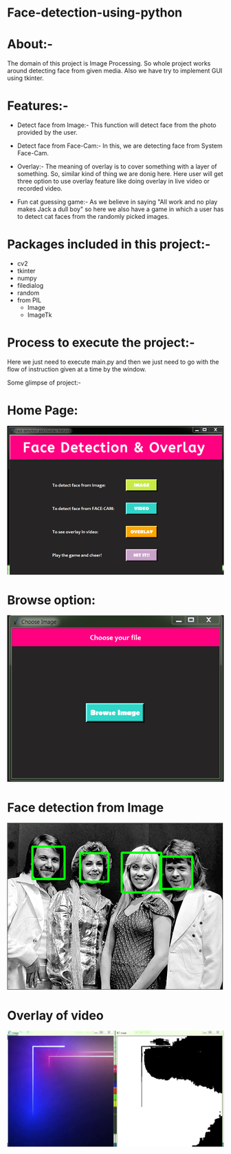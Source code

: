 # Face-detection-using-python


# About:-
The domain of this project is Image Processing. So whole project works around detecting face from given media. 
Also we have try to implement GUI using tkinter. 

# Features:-
-	Detect face from Image:-
    This function will detect face from the photo provided by the user.

-	Detect face from Face-Cam:-
    In this, we are detecting face from System Face-Cam.

-	Overlay:-
    The meaning of overlay is to cover something with a layer of something. So, similar kind of     thing we are donig here. Here user will get three option to use overlay feature like doing overlay in live video or recorded video.

-	Fun cat guessing game:-
As we believe in saying "All work and no play makes Jack a dull boy" so here we also have a game in which a user has to detect cat faces from the randomly picked images.

# Packages included in this project:-
-	cv2
-	tkinter
-	numpy
-	filedialog
-	random
-	from PIL
      -    Image
      -    ImageTk

# Process to execute the project:-
Here we just need to execute main.py and then we just need to go with the flow of instruction given at a time by the window.

Some glimpse of project:-

# Home Page:
![Home Page](https://github.com/khushij12/Face-detection-using-python/blob/main/Images%20of%20Output/1.png)

# Browse option:
![1](https://github.com/khushij12/Face-detection-using-python/blob/main/Images%20of%20Output/2.png)

# Face detection from Image
![2](https://github.com/khushij12/Face-detection-using-python/blob/main/Images%20of%20Output/3.png)

# Overlay of video
![3](https://github.com/khushij12/Face-detection-using-python/blob/main/Images%20of%20Output/5.png)




